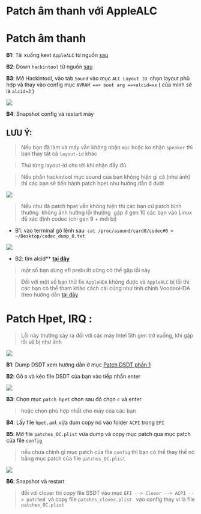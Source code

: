 # Patch âm thanh với AppleALC

# **Patch âm thanh**

**B1:** Tải xuống kext `AppleALC` từ nguồn [sau](https://github.com/acidanthera/applealc/releases)

**B2**: Down `hackintool` từ nguồn [sau](https://github.com/headkaze/Hackintool/releases)

**B3**: Mở Hackintool, vào tab `Sound` vào mục `ALC Layout ID `chọn layout phù hợp và thay vào config mục `NVRAM ==> boot arg ==>alcid=xx` ( của mình sẽ là `alcid=3` )

![](https://lh4.googleusercontent.com/gjx8zKgIrbfDE0iaY5JkMcIiago9ZvPnUUivphi1fMeeJclBNWoMpRo_XiwioV__VNZFIhkE4o5IrrpvCLti-mcuEct8qcOlmhg0xhUJsfMDhCn9HALMT9pYcXHoOEZZ53PFby2A=s0)

**B4**: Snapshot config và restart máy 

## **LƯU Ý:**

> Nếu bạn đã làm và máy vẫn không nhận `mic` hoặc ko nhận `speaker` thì bạn thay tất cả `layout-id` khác

> Thử từng layout-id cho tới khi nhận đầy đủ

> Nếu phần hackintool mục sound của bạn không hiện gì cả (như ảnh) thì các bạn sẽ tiến hành patch hpet như hướng dẫn ở dưới

![](https://lh5.googleusercontent.com/VsBezumgDn0Kjraq1xpqjmzVLT3TaOEAPnCzIpRgMNa8E4bWhTCGZ2PeQfB_s9eiDyFNs9wbihtGbTkr-ibQ2CXACYhsVCwWoeElkPVjwqTkb7KC6nsIT6ZSq3F0iUpsDQigxiSB=s0)

> Nếu như đã patch hpet vẫn không hiện thì các bạn cứ patch bình thường  không ảnh hưởng lỗi thường  gặp ở gen 10 các bạn vào Linux để xác định codec (chỉ gen 9 + mới bị) 

* B1: vào terminal gõ lệnh sau  `cat /proc/asound/card0/codec#0 > ~/Desktop/codec_dump_0.txt`

![](https://lh5.googleusercontent.com/wqEGbGfcAtCuPunnfMGD36w3lXMZWtvBvjdijD7_nlohvhDgvs8mJa7WBUQ6tjDAsvBmKk8nDihwIUA9wxm_iDxJS5QW32fMmvV4ACdmQs2ebkiJs3_2FroH9y07okT8ZAMzyYYh=s0)

* B2: tìm alcid** [**tại đây**](https://github.com/acidanthera/AppleALC/wiki/Supported-codecs)

> một số bạn dùng efi prebuilt cũng có thể gặp lỗi này

> Đối với một số bạn thử fix `AppleHDA` không được và `AppleALC` bị lỗi thì các bạn có thể tham khảo cách cài cũng như tinh chỉnh VoodooHDA theo hướng dẫn [tại đây](https://heavietnam.ga/2021/09/29/iii-patch-voodoohda-khi-da-patch-thanh-cong-am-thanh-se-khong-thua-apple-alc/)

# **Patch Hpet, IRQ** **:**

> Lỗi này thường xảy ra đối với các máy Intel 5th gen trở xuống, khi gặp lỗi sẽ bị như ảnh 

![](https://lh5.googleusercontent.com/VsBezumgDn0Kjraq1xpqjmzVLT3TaOEAPnCzIpRgMNa8E4bWhTCGZ2PeQfB_s9eiDyFNs9wbihtGbTkr-ibQ2CXACYhsVCwWoeElkPVjwqTkb7KC6nsIT6ZSq3F0iUpsDQigxiSB=s0)

**B1**: Dump DSDT xem hướng dẫn ở mục [Patch DSDT phần 1](https://heavietnam.ga/2021/09/29/xxvi-patch-dsdt-phan-1/)

**B2**: Gõ `D`  và kéo file DSDT của bạn vào tiếp nhấn enter

![](https://lh4.googleusercontent.com/v_l7aP6THGqwuhGA1OZEONrHCIgvf5c9KVKHrnU-XK8O26PoDtAOf7Aclv-Dek-kcq51LMdKfaUYjlGqEkOILrEG6vGf7rtv2Xq1E2Ad_2lbStIz4-F1QrjdWc8z4qR_obhaLgoj=s0)

**B3**: Chọn mục `patch hpet` chọn sau đó chọn `c` và enter 

> hoặc chọn phù hợp nhất cho máy của các bạn

**B4**: Lấy file `hpet.aml` vừa dum copy nó vào folder `ACPI` trong `EFI`

**B5**: Mở file `patches_OC.plist` vừa dump và copy mục patch qua mục patch của file `config` 

> nếu chưa chỉnh gì mục patch của file `config` thì bạn có thể thay thế nó bằng mục patch của file `patches_OC.plist` 

![](https://lh6.googleusercontent.com/Gbgd0KtHasm421xvq-9REljmGeEXYOlVGgNbdle0hUmAltAvPJGOei0fX0j-ifqbQ2XGTxgr0ZYsfHoiYZsN1PxT4OEIbzsuBVtqRLPMXJJr3qDXtyfBKCGVekAXkElQkJz8z1t7=s0)

**B6**: Snapshot và restart

> đối với clover thì copy file SSDT vào mục `EFI --> Clover --> ACPI --> patched `và copy file `patches_clover.plist ` vào config thay vì là file `patches_OC.plist`
